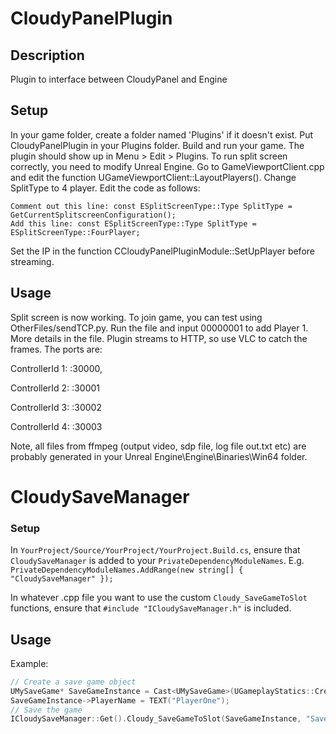 # CloudyPanelPlugin
## Description

Plugin to interface between CloudyPanel and Engine

## Setup

In your game folder, create a folder named 'Plugins' if it doesn't exist. Put CloudyPanelPlugin in your Plugins folder. Build and run your game. The plugin should show up in Menu > Edit > Plugins. 
To run split screen correctly, you need to modify Unreal Engine. Go to GameViewportClient.cpp and edit the function UGameViewportClient::LayoutPlayers(). Change SplitType to 4 player. Edit the code as follows:

	Comment out this line: const ESplitScreenType::Type SplitType = GetCurrentSplitscreenConfiguration();
	Add this line: const ESplitScreenType::Type SplitType = ESplitScreenType::FourPlayer;
	
Set the IP in the function CCloudyPanelPluginModule::SetUpPlayer before streaming.

## Usage
Split screen is now working. To join game, you can test using OtherFiles/sendTCP.py. Run the file and input 00000001 to add Player 1. More details in the file. Plugin streams to HTTP, so use VLC to catch the frames. The ports are:

ControllerId 1: <your HTTP IP>:30000,

ControllerId 2: <your HTTP IP>:30001

ControllerId 3: <your HTTP IP>:30002

ControllerId 4: <your HTTP IP>:30003


Note, all files from ffmpeg (output video, sdp file, log file out.txt etc) are probably generated in your Unreal Engine\Engine\Binaries\Win64 folder.


# CloudySaveManager
### Setup
In `YourProject/Source/YourProject/YourProject.Build.cs`, ensure that `CloudySaveManager` is added to your `PrivateDependencyModuleNames`. E.g. `PrivateDependencyModuleNames.AddRange(new string[] { "CloudySaveManager" });`

In whatever .cpp file you want to use the custom `Cloudy_SaveGameToSlot` functions, ensure that `#include "ICloudySaveManager.h"` is included.

## Usage
Example: 
```cpp
// Create a save game object
UMySaveGame* SaveGameInstance = Cast<UMySaveGame>(UGameplayStatics::CreateSaveGameObject(UMySaveGame::StaticClass()));
SaveGameInstance->PlayerName = TEXT("PlayerOne");
// Save the game
ICloudySaveManager::Get().Cloudy_SaveGameToSlot(SaveGameInstance, "SaveGame1", SaveGameInstance->UserIndex, 0);
```